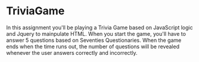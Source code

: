 # TriviaGame

In this assignment you'll be playing a Trivia Game based on JavaScript logic and Jquery to mainpulate HTML. When you start the game, you'll have to answer 5 questions based on Seventies Questionaries. When the game ends when the time runs out, the number of questions will be revealed whenever the user answers correctly and incorrectly. 